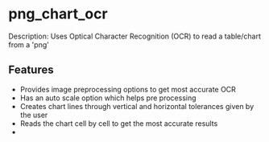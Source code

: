 # png_chart_ocr
Description:
Uses Optical Character Recognition (OCR) to read a table/chart from a 'png'

## Features
- Provides image preprocessing options to get most accurate OCR
- Has an auto scale option which helps pre processing
- Creates chart lines through vertical and horizontal tolerances given by the user
- Reads the chart cell by cell to get the most accurate results
- 
